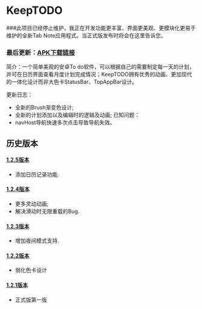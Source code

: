 # KeepTODO

###此项目已经停止维护，我正在开发功能更丰富、界面更美观、更模块化更易于维护的全新Tab Note应用程式。当正式版发布时将会在这里告诉您。

### 最后更新：[APK下载链接](https://github.com/Huang-Ifei/KeepTODO/releases/tag/1.2.6)

简介：一个简单美观的安卓To do软件，可以根据自己的需要制定每一天的计划，并可在日历界面查看月度计划完成情况；KeepTODO拥有优秀的动画、更加现代的一体化设计而非大色卡StatusBar、TopAppBar设计。

更新日志：
* 全新的Brush渐变色设计;
* 全新的计划添加以及编辑时的逻辑及动画;
已知问题：
* navHost导航快速多次点击导致导航失效。

## 历史版本

#### [1.2.5版本](https://github.com/Huang-Ifei/KeepTODO/blob/main/app/release/KeepTODO1.2.5.apk)
* 添加日历记录功能.

#### [1.2.4版本](https://github.com/Huang-Ifei/KeepTODO/blob/main/app/release/KeepTODO1.2.4.apk)
* 更多灵动动画;
* 解决滑动时无限重载的Bug.

#### [1.2.3版本](https://github.com/Huang-Ifei/KeepTODO/blob/main/app/release/KeepTODO1.2.3.apk)
* 增加夜间模式支持.

#### [1.2.2版本](https://github.com/Huang-Ifei/KeepTODO/blob/main/app/release/KeepTODO1.2.2.apk)
* 弱化色卡设计

#### [1.2.1版本](https://github.com/Huang-Ifei/KeepTODO/blob/main/app/release/KeepTODO1.2.1.apk)
* 正式版第一版
